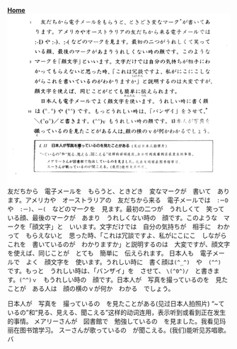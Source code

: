 **[Home](../Menu.md)**
![](src/kaomoji-1.PNG)
友だちから　電子メールを　もらうと、ときどき　変なマークが　書いて　あります。アメリカや　オーストラリアの　友だちから来る　電子メールでは　`:ーD`　や　`:ー)`、`ー(`　などのマ一クを　見ます。最初の二つが　うれしくて　笑っている顔、最後のマークが　あまり　うれしくない時の　顔です。このような　マークを「顔文字」と　いいます。文字だけでは　自分の気持ちが　相手に　わかって　もらえないと　思った時、「これは冗談ですよ、私がにこにこ　しながら　これを　書いているのが　わかりますか」と説明するのは　大変ですが、顔文字を使えば、同じことが　とても　簡単に　伝えられます。
日本人も　電子メールで　よく　顔文字を　使います。うれしい時に　書く顔は`(^_^)`　や　`(^^)`　です。もっと　うれしい時は、「バンザイ」を　させて、
`\(^0^)/`　と書きます。`(^^)ｖ`　もうれしい時の　顔です。日本人が　写真を撮っているのを　見たことが　ある人は　顔の横のｖが何か　わかる　でしょう。

日本人が　写真を　撮っているの　を見たことがある(见过日本人拍照片)
“~ているの”和“見る、見える、聞こえる”这样的动词连用，表示听到或看到正在发生的事情。
メアリーさんが　図書館で　勉強しているの　を見ました。我看见玛丽在图书馆学习。
スーさんが歌っているの　が聞こえる。(我们)能听见苏唱歌。
バ